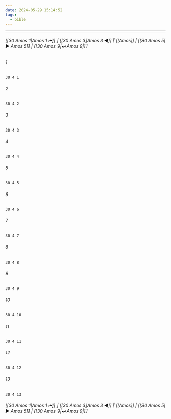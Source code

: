 ```yaml
---
date: 2024-05-29 15:14:52
tags:
  - bible
---
```

___

###### [[30 Amos 1|Amos 1 ⏮]] | [[30 Amos 3|Amos 3 ◀]] | [[Amos]] | [[30 Amos 5|▶ Amos 5]] | [[30 Amos 9|⏭ Amos 9|]]

###### 1
``` verse
30 4 1 
```
###### 2
``` verse
30 4 2 
```
###### 3
``` verse
30 4 3 
```
###### 4
``` verse
30 4 4 
```
###### 5
``` verse
30 4 5 
```
###### 6
``` verse
30 4 6 
```
###### 7
``` verse
30 4 7 
```
###### 8
``` verse
30 4 8 
```
###### 9
``` verse
30 4 9 
```
###### 10
``` verse
30 4 10 
```
###### 11
``` verse
30 4 11 
```
###### 12
``` verse
30 4 12 
```
###### 13
``` verse
30 4 13 
```

###### [[30 Amos 1|Amos 1 ⏮]] | [[30 Amos 3|Amos 3 ◀]] | [[Amos]] | [[30 Amos 5|▶ Amos 5]] | [[30 Amos 9|⏭ Amos 9|]]

